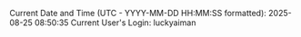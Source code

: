 Current Date and Time (UTC - YYYY-MM-DD HH:MM:SS formatted): 2025-08-25 08:50:35
Current User's Login: luckyaiman
